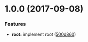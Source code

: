 <a name="1.0.0"></a>
# 1.0.0 (2017-09-08)


### Features

* **root:** implement root ([500d860](https://github.com/kwonoj/getroot/commit/500d860))




